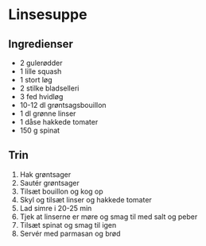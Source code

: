 # Linsesuppe

## Ingredienser
- 2 gulerødder
- 1 lille squash
- 1 stort løg
- 2 stilke bladselleri
- 3 fed hvidløg
- 10-12 dl grøntsagsbouillon
- 1 dl grønne linser
- 1 dåse hakkede tomater
- 150 g spinat

## Trin
1. Hak grøntsager
2. Sautér grøntsager
3. Tilsæt bouillon og kog op
4. Skyl og tilsæt linser og hakkede tomater
5. Lad simre i 20-25 min
6. Tjek at linserne er møre og smag til med salt og peber
7. Tilsæt spinat og smag til igen
8. Servér med parmasan og brød